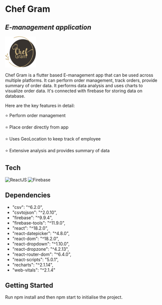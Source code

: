 # Chef Gram
## _E-management application_

<img src="images/logoPng.png" width="100px" height="100px"/>

Chef Gram is a flutter based E-management app that can be used across multiple platforms. It can perform order management, track orders, provide summary of order data. It performs data analysis and uses charts to visualize order data. It's connected with firebase for storing data on database.  

Here are the key features in detail:

⭐ Perform order management

⭐ Place order directly from app

⭐ Uses GeoLocation to keep track of employee

⭐ Extensive analysis and provides summary of data

## Tech

![ReactJS](https://img.shields.io/badge/React-20232A?style=for-the-badge&logo=react&logoColor=61DAFB)
![Firebase](https://img.shields.io/badge/firebase-%23039BE5.svg?style=for-the-badge&logo=firebase)

## Dependencies
  - "csv": "^6.2.0",
  - "csvtojson": "^2.0.10",
  - "firebase": "^9.9.4",
  - "firebase-tools": "^11.9.0",
  - "react": "^18.2.0",
  - "react-datepicker": "^4.8.0",
  - "react-dom": "^18.2.0",
  - "react-dropdown": "^1.10.0",
  - "react-dropzone": "^4.2.13",
  - "react-router-dom": "^6.4.0",
  - "react-scripts": "5.0.1",
  - "recharts": "^2.1.14",
  - "web-vitals": "^2.1.4"
  
## Getting Started

Run npm install and then npm start to initialise the project.
